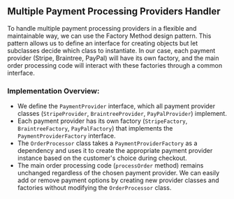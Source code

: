 ## Multiple Payment Processing Providers Handler

To handle multiple payment processing providers in a flexible and maintainable way, we can use the Factory Method design pattern. This pattern allows us to define an interface for creating objects but let subclasses decide which class to instantiate. In our case, each payment provider (Stripe, Braintree, PayPal) will have its own factory, and the main order processing code will interact with these factories through a common interface.

### Implementation Overview:

- We define the `PaymentProvider` interface, which all payment provider classes (`StripeProvider`, `BraintreeProvider`, `PayPalProvider`) implement.
- Each payment provider has its own factory (`StripeFactory`, `BraintreeFactory`, `PayPalFactory`) that implements the `PaymentProviderFactory` interface.
- The `OrderProcessor` class takes a `PaymentProviderFactory` as a dependency and uses it to create the appropriate payment provider instance based on the customer's choice during checkout.
- The main order processing code (`processOrder` method) remains unchanged regardless of the chosen payment provider. We can easily add or remove payment options by creating new provider classes and factories without modifying the `OrderProcessor` class.